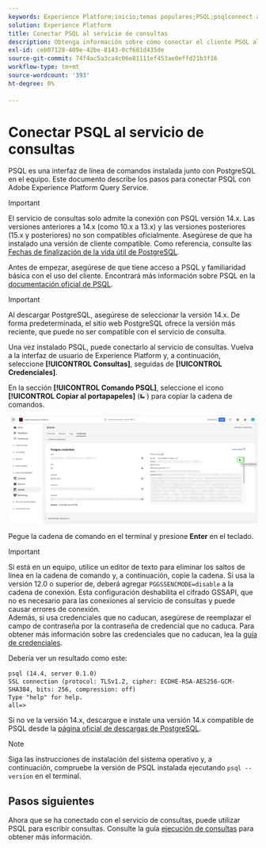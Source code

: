 ```yaml
---
keywords: Experience Platform;inicio;temas populares;PSQL;psqlconnect al servicio de consultas;servicio de consultas;servicio de consultas;
solution: Experience Platform
title: Conectar PSQL al servicio de consultas
description: Obtenga información sobre cómo conectar el cliente PSQL al servicio de consultas de Adobe Experience Platform, incluidas las versiones de PostgreSQL admitidas y las instrucciones de configuración.
exl-id: ceb07128-409e-42be-8143-0cf681d435de
source-git-commit: 74f4ac5a3ca4c06e81111ef453ae0effd21b3f16
workflow-type: tm+mt
source-wordcount: '393'
ht-degree: 0%

---
```


# Conectar PSQL al servicio de consultas

PSQL es una interfaz de línea de comandos instalada junto con PostgreSQL en el equipo. Este documento describe los pasos para conectar PSQL con Adobe Experience Platform Query Service.

>[!IMPORTANT]
>
>El servicio de consultas solo admite la conexión con PSQL versión 14.x. Las versiones anteriores a 14.x (como 10.x a 13.x) y las versiones posteriores (15.x y posteriores) no son compatibles oficialmente. Asegúrese de que ha instalado una versión de cliente compatible. Como referencia, consulte las [Fechas de finalización de la vida útil de PostgreSQL](https://endoflife.date/postgresql).

Antes de empezar, asegúrese de que tiene acceso a PSQL y familiaridad básica con el uso del cliente. Encontrará más información sobre PSQL en la [documentación oficial de PSQL](https://www.postgresql.org/docs/current/app-psql.html).

>[!IMPORTANT]
>
>Al descargar PostgreSQL, asegúrese de seleccionar la versión 14.x. De forma predeterminada, el sitio web PostgreSQL ofrece la versión más reciente, que puede no ser compatible con el servicio de consulta.

Una vez instalado PSQL, puede conectarlo al servicio de consultas. Vuelva a la interfaz de usuario de Experience Platform y, a continuación, seleccione **[!UICONTROL Consultas]**, seguidas de **[!UICONTROL Credenciales]**.

En la sección **[!UICONTROL Comando PSQL]**, seleccione el icono **[!UICONTROL Copiar al portapapeles]** (![Icono Copiar](/help/images/icons/copy.png)) para copiar la cadena de comandos.

![Pestaña Credenciales del panel de consultas con el icono de copia resaltado.](../images/clients/psql/connect-bi.png)

Pegue la cadena de comando en el terminal y presione **Enter** en el teclado.

>[!IMPORTANT]
>
>Si está en un equipo, utilice un editor de texto para eliminar los saltos de línea en la cadena de comando y, a continuación, copie la cadena. Si usa la versión 12.0 o superior de, deberá agregar `PGGSSENCMODE=disable` a la cadena de conexión. Esta configuración deshabilita el cifrado GSSAPI, que no es necesario para las conexiones al servicio de consultas y puede causar errores de conexión.<br>Además, si usa credenciales que no caducan, asegúrese de reemplazar el campo de contraseña por la contraseña de credencial que no caduca. Para obtener más información sobre las credenciales que no caducan, lea la [guía de credenciales](../ui/credentials.md).

Debería ver un resultado como este:

```shell
psql (14.4, server 0.1.0)
SSL connection (protocol: TLSv1.2, cipher: ECDHE-RSA-AES256-GCM-SHA384, bits: 256, compression: off)
Type "help" for help.
all=>
```

Si no ve la versión 14.x, descargue e instale una versión 14.x compatible de PSQL desde la [página oficial de descargas de PostgreSQL](https://www.postgresql.org/download/).

>[!NOTE]
>
>Siga las instrucciones de instalación del sistema operativo y, a continuación, compruebe la versión de PSQL instalada ejecutando `psql --version` en el terminal.

## Pasos siguientes

Ahora que se ha conectado con el servicio de consultas, puede utilizar PSQL para escribir consultas. Consulte la guía [ejecución de consultas](../best-practices/writing-queries.md) para obtener más información.
